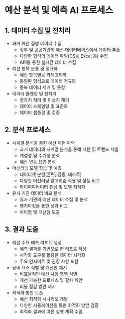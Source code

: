 # 예산 분석 및 예측 AI 프로세스

## 1. 데이터 수집 및 전처리
- 과거 예산 집행 데이터 수집
  - 정부 및 공공기관의 예산 데이터베이스에서 데이터 추출
  - 다양한 형식의 데이터 파일(CSV, Excel 등) 수집
  - API를 통한 실시간 데이터 수집
- 예산 항목 분류 및 정규화
  - 예산 항목별로 카테고리화
  - 통일된 형식으로 데이터 정규화
  - 중복 데이터 제거 및 통합
- 데이터 클렌징 및 전처리
  - 결측치 처리 및 이상치 제거
  - 데이터 스케일링 및 표준화
  - 데이터 샘플링 및 검증

## 2. 분석 프로세스
- 시계열 분석을 통한 예산 패턴 파악
  - 과거 데이터의 시계열 분석을 통해 패턴 및 트렌드 식별
  - 계절성 및 주기성 분석
  - 예산 변동 요인 분석
- 머신러닝 모델 학습 및 예측
  - 데이터셋 분할(훈련, 검증, 테스트)
  - 다양한 머신러닝 알고리즘 적용 및 성능 비교
  - 하이퍼파라미터 튜닝 및 모델 최적화
- 유사 기관 데이터 비교 분석
  - 유사 기관의 예산 데이터 수집 및 분석
  - 벤치마킹을 통한 성과 비교
  - 차이점 및 개선점 도출

## 3. 결과 도출
- 예산 수요 예측 리포트 생성
  - 예측 결과를 기반으로 한 리포트 작성
  - 시각화 도구를 활용한 데이터 시각화
  - 주요 인사이트 및 권장 사항 포함
- 낭비 요소 식별 및 개선안 제시
  - 비효율적인 예산 사용 영역 식별
  - 개선 가능한 프로세스 및 절차 제안
  - 비용 절감 방안 제시
- 최적화 방안 도출
  - 예산 최적화 시나리오 개발
  - 다양한 시뮬레이션을 통한 최적화 방안 검증
  - 최적화 결과에 따른 실행 계획 수립